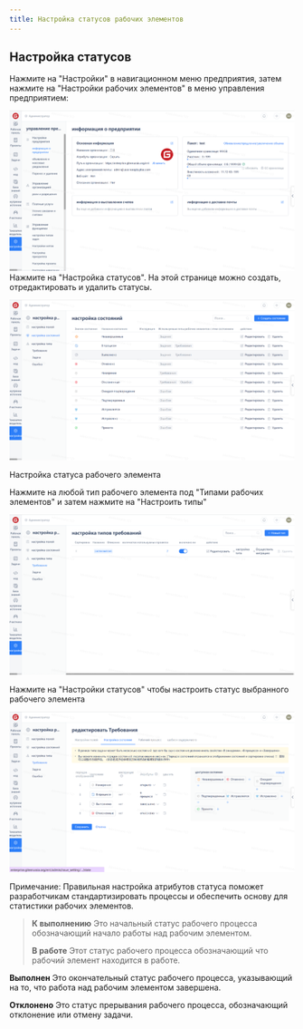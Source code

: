 ```yaml
---
title: Настройка статусов рабочих элементов
---
```


## Настройка статусов

Нажмите на "Настройки" в навигационном меню предприятия, затем нажмите на "Настройки рабочих элементов" в меню управления предприятием:

![Описание изображения](assets/image579.png)
Нажмите на "Настройка  статусов". На этой странице можно создать, отредактировать и удалить статусы.

![Описание изображения](assets/image580.png)

Настройка статуса рабочего элемента

Нажмите на любой тип рабочего элемента под "Типами рабочих элементов" и затем нажмите на "Настроить типы"

![Описание изображения](assets/image581.png)

Нажмите на "Настройки статусов" чтобы настроить статус выбранного рабочего элемента

![Описание изображения](assets/image582.png)

Примечание: Правильная настройка атрибутов статуса поможет разработчикам стандартизировать процессы и обеспечить основу для статистики рабочих элементов.

>**К выполнению** Это начальный статус рабочего процесса обозначающий начало работы над рабочим элементом.
>
>**В работе** Этот статус рабочего процесса обозначающий что рабочий элемент находится в работе.
>
**Выполнен** Это окончательный статус рабочего процесса, указывающий на то, что работа над рабочим элементом завершена.
>
**Отклонено** Это статус прерывания рабочего процесса, обозначающий отклонение или отмену задачи.